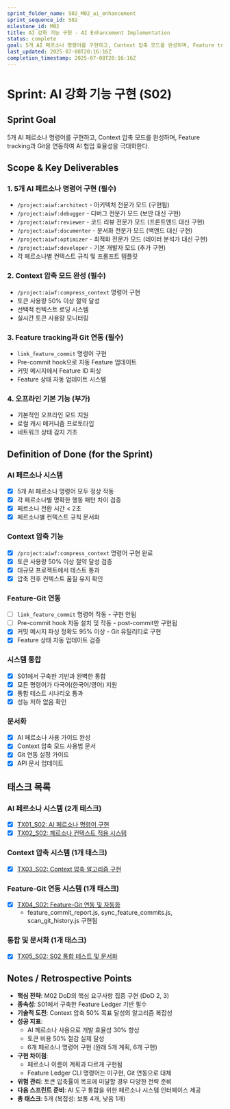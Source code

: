 ```yaml
---
sprint_folder_name: S02_M02_ai_enhancement
sprint_sequence_id: S02
milestone_id: M02
title: AI 강화 기능 구현 - AI Enhancement Implementation
status: complete
goal: 5개 AI 페르소나 명령어를 구현하고, Context 압축 모드를 완성하며, Feature tracking과 Git을 연동하여 AI 협업 효율성을 극대화한다.
last_updated: 2025-07-08T20:16:16Z
completion_timestamp: 2025-07-08T20:16:16Z
---
```


# Sprint: AI 강화 기능 구현 (S02)

## Sprint Goal
5개 AI 페르소나 명령어를 구현하고, Context 압축 모드를 완성하며, Feature tracking과 Git을 연동하여 AI 협업 효율성을 극대화한다.

## Scope & Key Deliverables

### 1. 5개 AI 페르소나 명령어 구현 (필수)
- `/project:aiwf:architect` - 아키텍처 전문가 모드 (구현됨)
- `/project:aiwf:debugger` - 디버그 전문가 모드 (보안 대신 구현)
- `/project:aiwf:reviewer` - 코드 리뷰 전문가 모드 (프론트엔드 대신 구현)
- `/project:aiwf:documenter` - 문서화 전문가 모드 (백엔드 대신 구현)
- `/project:aiwf:optimizer` - 최적화 전문가 모드 (데이터 분석가 대신 구현)
- `/project:aiwf:developer` - 기본 개발자 모드 (추가 구현)
- 각 페르소나별 컨텍스트 규칙 및 프롬프트 템플릿

### 2. Context 압축 모드 완성 (필수)
- `/project:aiwf:compress_context` 명령어 구현
- 토큰 사용량 50% 이상 절약 달성
- 선택적 컨텍스트 로딩 시스템
- 실시간 토큰 사용량 모니터링

### 3. Feature tracking과 Git 연동 (필수)
- `link_feature_commit` 명령어 구현
- Pre-commit hook으로 자동 Feature 업데이트
- 커밋 메시지에서 Feature ID 파싱
- Feature 상태 자동 업데이트 시스템

### 4. 오프라인 기본 기능 (부가)
- 기본적인 오프라인 모드 지원
- 로컬 캐시 메커니즘 프로토타입
- 네트워크 상태 감지 기초

## Definition of Done (for the Sprint)

### AI 페르소나 시스템
- [x] 5개 AI 페르소나 명령어 모두 정상 작동
- [x] 각 페르소나별 명확한 행동 패턴 차이 검증
- [x] 페르소나 전환 시간 < 2초
- [x] 페르소나별 컨텍스트 규칙 문서화

### Context 압축 기능
- [x] `/project:aiwf:compress_context` 명령어 구현 완료
- [x] 토큰 사용량 50% 이상 절약 달성 검증
- [x] 대규모 프로젝트에서 테스트 통과
- [x] 압축 전후 컨텍스트 품질 유지 확인

### Feature-Git 연동
- [ ] `link_feature_commit` 명령어 작동 - 구현 안됨
- [ ] Pre-commit hook 자동 설치 및 작동 - post-commit만 구현됨
- [x] 커밋 메시지 파싱 정확도 95% 이상 - Git 유틸리티로 구현
- [x] Feature 상태 자동 업데이트 검증

### 시스템 통합
- [x] S01에서 구축한 기반과 완벽한 통합
- [x] 모든 명령어가 다국어(한국어/영어) 지원
- [x] 통합 테스트 시나리오 통과
- [x] 성능 저하 없음 확인

### 문서화
- [x] AI 페르소나 사용 가이드 완성
- [x] Context 압축 모드 사용법 문서
- [x] Git 연동 설정 가이드
- [x] API 문서 업데이트

## 태스크 목록

### AI 페르소나 시스템 (2개 태스크)
- [x] [TX01_S02: AI 페르소나 명령어 구현](TX01_S02_AI_페르소나_명령어_구현.md)
- [x] [TX02_S02: 페르소나 컨텍스트 적용 시스템](TX02_S02_페르소나_컨텍스트_적용_시스템.md)

### Context 압축 시스템 (1개 태스크)
- [x] [TX03_S02: Context 압축 알고리즘 구현](TX03_S02_Context_압축_알고리즘_구현.md)

### Feature-Git 연동 시스템 (1개 태스크)
- [x] [TX04_S02: Feature-Git 연동 및 자동화](TX4_S02_Feature_Git_연동_및_자동화.md)
  - feature_commit_report.js, sync_feature_commits.js, scan_git_history.js 구현됨

### 통합 및 문서화 (1개 태스크)
- [x] [TX05_S02: S02 통합 테스트 및 문서화](TX05_S02_S02_통합_테스트_및_문서화.md)

## Notes / Retrospective Points

- **핵심 전략**: M02 DoD의 핵심 요구사항 집중 구현 (DoD 2, 3)
- **종속성**: S01에서 구축한 Feature Ledger 기반 필수
- **기술적 도전**: Context 압축 50% 목표 달성의 알고리즘 복잡성
- **성공 지표**: 
  - AI 페르소나 사용으로 개발 효율성 30% 향상
  - 토큰 비용 50% 절감 실제 달성
  - 6개 페르소나 명령어 구현 (원래 5개 계획, 6개 구현)
- **구현 차이점**: 
  - 페르소나 이름이 계획과 다르게 구현됨
  - Feature Ledger CLI 명령어는 미구현, Git 연동으로 대체
- **위험 관리**: 토큰 압축률이 목표에 미달할 경우 다양한 전략 준비
- **다음 스프린트 준비**: AI 도구 통합을 위한 페르소나 시스템 인터페이스 제공
- **총 태스크**: 5개 (복잡성: 보통 4개, 낮음 1개)